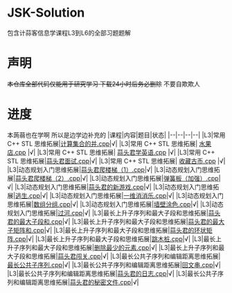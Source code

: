 # JSK-Solution
包含计蒜客信息学课程L3到L6的全部习题题解

# 声明
~~本仓库全部代码仅能用于研究学习 下载24小时后务必删除~~
不要自欺欺人

# 进度
本蒟蒻也在学啊 所以是边学边补充的
|课程|内容|题目|状态|
|--|--|--|--|
|L3|常用 C++ STL 思维拓展|[计算集合的并.cpp](L3/常用%20C++%20STL%20思维拓展/计算集合的并.cpp)|√|
|L3|常用 C++ STL 思维拓展| [水果店.cpp](L3/常用%20C++%20STL%20思维拓展/水果店.cpp)            |√|
|L3|常用 C++ STL 思维拓展| [蒜头君学英语.cpp](L3/常用%20C++%20STL%20思维拓展/蒜头君学英语.cpp) |√|
|L3|常用 C++ STL 思维拓展|[蒜头君面试.cpp](L3/常用%20C++%20STL%20思维拓展/蒜头君面试.cpp)|√|
|L3|常用 C++ STL 思维拓展| [收藏古币.cpp](L3/常用%20C++%20STL%20思维拓展/收藏古币.cpp)        |√|
|L3|动态规划入门思维拓展|[蒜头君爬楼梯（1）.cpp](L3/动态规划入门思维拓展/蒜头君爬楼梯（1）.cpp)|√|
|L3|动态规划入门思维拓展|[蒜头君爬楼梯（2）.cpp](L3/动态规划入门思维拓展/蒜头君爬楼梯（2）.cpp)|√|
|L3|动态规划入门思维拓展|[弹簧板（加强）.cpp](L3/动态规划入门思维拓展/弹簧板（加强）.cpp)|√|
|L3|动态规划入门思维拓展|[蒜头君的新游戏.cpp](L3/动态规划入门思维拓展/蒜头君的新游戏.cpp)|√|
|L3|动态规划入门思维拓展|[逃生.cpp](L3/动态规划入门思维拓展/逃生.cpp)|√|
|L3|动态规划入门思维拓展|[一维消消乐.cpp](L3/动态规划入门思维拓展/一维消消乐.cpp)|√|
|L3|动态规划入门思维拓展|[数组分组.cpp](L3/动态规划入门思维拓展/数组分组.cpp)|√|
|L3|动态规划入门思维拓展|[墙壁涂色.cpp](L3/动态规划入门思维拓展/墙壁涂色.cpp)|√|
|L3|动态规划入门思维拓展|[过河.cpp](L3/动态规划入门思维拓展/过河.cpp)|√|
|L3|最长上升子序列和最大子段和思维拓展|[蒜头君的最大子段和.cpp](L3/最长上升子序列和最大子段和思维拓展/蒜头君的最大子段和.cpp)|√|
|L3|最长上升子序列和最大子段和思维拓展|[蒜头君的最大子矩阵和.cpp](L3/最长上升子序列和最大子段和思维拓展/蒜头君的最大子矩阵和.cpp)|√|
|L3|最长上升子序列和最大子段和思维拓展|[蒜头君的环状矩阵.cpp](L3/最长上升子序列和最大子段和思维拓展/蒜头君的环状矩阵.cpp)|√|
|L3|最长上升子序列和最大子段和思维拓展|[跳木桩.cpp](L3/最长上升子序列和最大子段和思维拓展/跳木桩.cpp)|√|
|L3|最长上升子序列和最大子段和思维拓展|[删除最少的元素.cpp](L3/最长上升子序列和最大子段和思维拓展/删除最少的元素.cpp)|√|
|L3|最长上升子序列和最大子段和思维拓展|[蒜头君闯关.cpp](L3/最长上升子序列和最大子段和思维拓展/蒜头君闯关.cpp)|√|
|L3|最长公共子序列和编辑距离思维拓展|[最长公共子序列.cpp](L3/最长公共子序列和编辑距离思维拓展/最长公共子序列.cpp)|√|
|L3|最长公共子序列和编辑距离思维拓展|[回文串.cpp](L3/最长公共子序列和编辑距离思维拓展/回文串.cpp)|√|
|L3|最长公共子序列和编辑距离思维拓展|[蒜头君的日志.cpp](L3/最长公共子序列和编辑距离思维拓展/蒜头君的日志.cpp)|√|
|L3|最长公共子序列和编辑距离思维拓展|[蒜头君的秘密文件.cpp](L3/最长公共子序列和编辑距离思维拓展/蒜头君的秘密文件.cpp)|√|



